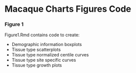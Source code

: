 # Macaque Charts Figures Code

### Figure 1

Figure1.Rmd contains code to create:
- Demographic information boxplots
- Tissue type scatterplots
- Tissue type normalized centile curves
- Tissue type site specific curves
- Tissue type growth plots

